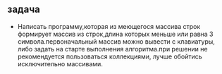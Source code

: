 ## задача
* Написать программу,которая из меющегося массива строк формирует массив из строк,длина которых меньше или равна 3 символа.первоначальный массив можно вывести с клавиатуры, либо задать на старте выполнения алгоритма.при решении не рекомендуется пользоваться коллекциями, лучше обойтись исключительно массивами. 